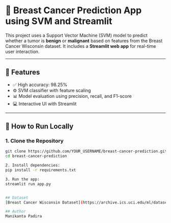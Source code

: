 # 🔬 Breast Cancer Prediction App using SVM and Streamlit

This project uses a Support Vector Machine (SVM) model to predict whether a tumor is **benign** or **malignant** based on features from the Breast Cancer Wisconsin dataset. It includes a **Streamlit web app** for real-time user interaction.

---

## 📌 Features

- ✅ High accuracy: 98.25%
- ⚙️ SVM classifier with feature scaling
- 📊 Model evaluation using precision, recall, and F1-score
- 💻 Interactive UI with Streamlit

---

## 🚀 How to Run Locally

### 1. Clone the Repository
```bash
git clone https://github.com/YOUR_USERNAME/breast-cancer-prediction.git
cd breast-cancer-prediction

2. Install dependencies:
pip install -r requirements.txt

3. Run the app:
streamlit run app.py


## Dataset
[Breast Cancer Wisconsin Dataset](https://archive.ics.uci.edu/ml/datasets/Breast+Cancer+Wisconsin+(Diagnostic))

## Author
Manikanta Padira